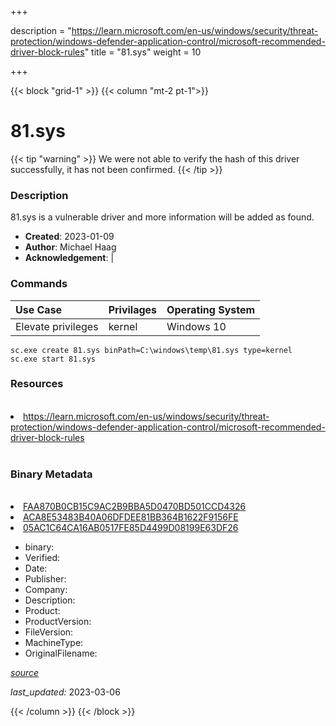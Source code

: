 +++

description = "https://learn.microsoft.com/en-us/windows/security/threat-protection/windows-defender-application-control/microsoft-recommended-driver-block-rules"
title = "81.sys"
weight = 10

+++


{{< block "grid-1" >}}
{{< column "mt-2 pt-1">}}




# 81.sys 


{{< tip "warning" >}}
We were not able to verify the hash of this driver successfully, it has not been confirmed.
{{< /tip >}}




### Description


81.sys is a vulnerable driver and more information will be added as found.


- **Created**: 2023-01-09
- **Author**: Michael Haag
- **Acknowledgement**:  | [](https://twitter.com/)

### Commands

| Use Case | Privilages | Operating System | 
|:---- | ---- | ---- |
| Elevate privileges | kernel | Windows 10 |

```
sc.exe create 81.sys binPath=C:\windows\temp\81.sys type=kernel
sc.exe start 81.sys
```

### Resources
<br>


<li><a href=" https://learn.microsoft.com/en-us/windows/security/threat-protection/windows-defender-application-control/microsoft-recommended-driver-block-rules"> https://learn.microsoft.com/en-us/windows/security/threat-protection/windows-defender-application-control/microsoft-recommended-driver-block-rules</a></li>


<br>


### Binary Metadata
<br>



<li><a href="https://www.virustotal.com/gui/file/FAA870B0CB15C9AC2B9BBA5D0470BD501CCD4326">FAA870B0CB15C9AC2B9BBA5D0470BD501CCD4326</a></li>

<li><a href="https://www.virustotal.com/gui/file/ACA8E53483B40A06DFDEE81BB364B1622F9156FE">ACA8E53483B40A06DFDEE81BB364B1622F9156FE</a></li>

<li><a href="https://www.virustotal.com/gui/file/05AC1C64CA16AB0517FE85D4499D08199E63DF26">05AC1C64CA16AB0517FE85D4499D08199E63DF26</a></li>



- binary: 
- Verified: 
- Date: 
- Publisher: 
- Company: 
- Description: 
- Product: 
- ProductVersion: 
- FileVersion: 
- MachineType: 
- OriginalFilename: 

[*source*](https://github.com/magicsword-io/LOLDrivers/tree/main/yaml/81.sys.yml)

*last_updated:* 2023-03-06


{{< /column >}}
{{< /block >}}
